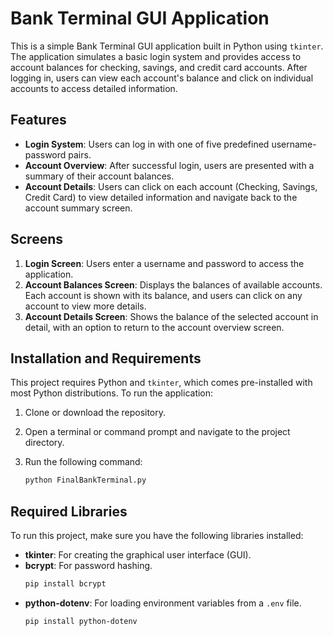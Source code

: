 # Bank Terminal GUI Application

This is a simple Bank Terminal GUI application built in Python using `tkinter`. The application simulates a basic login system and provides access to account balances for checking, savings, and credit card accounts. After logging in, users can view each account's balance and click on individual accounts to access detailed information.

## Features

- **Login System**: Users can log in with one of five predefined username-password pairs.
- **Account Overview**: After successful login, users are presented with a summary of their account balances.
- **Account Details**: Users can click on each account (Checking, Savings, Credit Card) to view detailed information and navigate back to the account summary screen.

## Screens

1. **Login Screen**: Users enter a username and password to access the application.
2. **Account Balances Screen**: Displays the balances of available accounts. Each account is shown with its balance, and users can click on any account to view more details.
3. **Account Details Screen**: Shows the balance of the selected account in detail, with an option to return to the account overview screen.

## Installation and Requirements

This project requires Python and `tkinter`, which comes pre-installed with most Python distributions. To run the application:

1. Clone or download the repository.
2. Open a terminal or command prompt and navigate to the project directory.
3. Run the following command:

   ```bash
   python FinalBankTerminal.py
## Required Libraries

To run this project, make sure you have the following libraries installed:

- **tkinter**: For creating the graphical user interface (GUI).
- **bcrypt**: For password hashing.
  ```sh
  pip install bcrypt
  ```
- **python-dotenv**: For loading environment variables from a `.env` file.
  ```sh
  pip install python-dotenv
  ```
